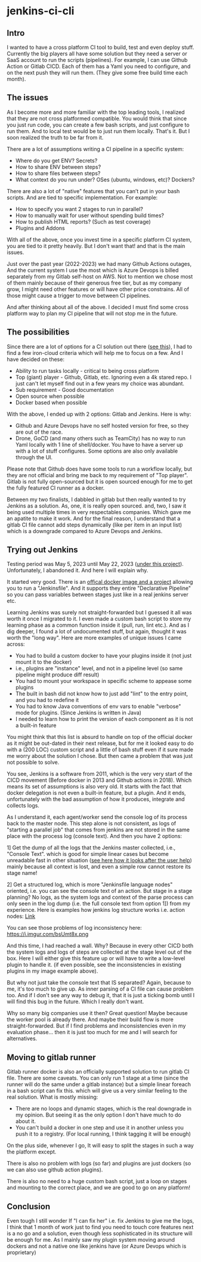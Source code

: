 # jenkins-ci-cli

## Intro

I wanted to have a cross platform CI tool to build, test and even deploy stuff. Currently the big players all have some solution but they need a server or SaaS account to run the scripts (pipelines). For example, I can use Github Action or Gitlab CICD. Each of them has a Yaml you need to configure, and on the next push they will run them. (They give some free build time each month).

## The issues

As I become more and more familiar with the top leading tools, I realized that they are not cross platformed compatible. You would think that since you just run code, you can create a few bash scripts, and just configure to run them. And to local test would be to just run them locally. That's it. But I soon realized the truth to be far from it.

There are a lot of assumptions writing a CI pipeline in a specific system:
*	Where do you get ENV? Secrets?
*	How to share ENV between steps?
*	How to share files between steps?
*	What context do you run under? OSes (ubuntu, windows, etc)? Dockers?

There are also a lot of "native" features that you can’t put in your bash scripts. And are tied to specific implementation. For example:
*	How to specify you want 2 stages to run in parallel?
*	How to manually wait for user without spending build times?
*	How to publish HTML reports? (Such as test coverage)
*	Plugins and Addons


With all of the above, once you invest time in a specific platform CI system, you are tied to it pretty heavily. But I don't want that! and that is the main issues.

Just over the past year (2022-2023) we had many Github Actions outages, And the current system I use the most which is Azure Devops is billed separately from my Gitlab self-host on AWS. Not to mention we chose most of them mainly because of their generous free tier, but as my company grow, I might need other features or will have other price constrains. All of those might cause a trigger to move between CI pipelines.

And after thinking about all of the above. I decided I must find some cross platform way to plan my CI pipeline that will not stop me in the future.


## The possibilities

Since there are a lot of options for a CI solution out there ([see this](https://github.com/ligurio/awesome-ci)), I had to find a few iron-cloud criteria which will help me to focus on a few. And I have decided on these:

*	Ability to run tasks locally - critical to being cross platform
*	Top (giant) player - Github, Gitlab, etc. Ignoring even a 4k stared repo. I just can't let myself find out in a few years my choice was abundant.
 *	Sub requirement - Good documentation
*	Open source when possible
*	Docker based when possible

With the above, I ended up with 2 options: Gitlab and Jenkins. Here is why:

*	Github and Azure Devops have no self hosted version for free, so they are out of the race.
*	Drone, GoCD (and many others such as TeamCity) has no way to run Yaml locally with 1 line of shell/docker. You have to have a server up with a lot of stuff configures. Some options are also only available through the UI.

Please note that Github does have some tools to run a workflow locally, but they are not official and bring me back to my requirement of "Top player". Gitlab is not fully open-sourced but it is open sourced enough for me to get the fully featured CI runner as a docker.

Between my two finalists, I dabbled in gitlab but then really wanted to try Jenkins as a solution. As, one, it is really open sourced. and, two, I saw it being used multiple times in very respectables companies. Which gave me an apatite to make it work. And for the final reason, I understand that a gitlab CI file cannot add steps dynamically (like per item in an input list) which is a downgrade compared to Azure Devops and Jenkins.


## Trying out Jenkins

Testing period was May 5, 2023 until May 22, 2023 ([under this project](https://github.com/yonixw/LivestreamDockerRecorder)). Unfortunately, I abandoned it. And here I will explain why.

It started very good. There is an [offical docker image and a project](https://github.com/jenkinsci/jenkinsfile-runner) allowing you to run a "Jenkinsfile". And it supports they entire "Declarative Pipeline" so you can pass variables between stages just like in a real jenkins server etc.

Learning Jenkins was surely not straight-forwarded but I guessed it all was worth it once I migrated to it. I even made a custom bash script to store my learning phase as a common function inside it (pull, run, lint etc.). And as I dig deeper, I found a lot of undocumented stuff, but again, thought it was worth the "long way". Here are more examples of unique issues I came across:


*	You had to build a custom docker to have your plugins inside it (not just mount it to the docker)
  *	i.e., plugins are "instance" level, and not in a pipeline level (so same pipeline might produce diff result)
*	You had to mount your workspace in specific scheme to appease some plugins
*	The built in bash did not know how to just add "lint" to the entry point, and you had to redefine it
*	You had to know Java conventions of env vars to enable "verbose" mode for plugins. (Since Jenkins is written in Java)
*	I needed to learn how to print the version of each component as it is not a built-in feature


You might think that this list is absurd to handle on top of the official docker as it might be out-dated in their next release, but for me it looked easy to do with a (200 LOC) custom script and a little of bash stuff even if it sure made me worry about the solution I chose. But then came a problem that was just not possible to solve.

You see, Jenkins is a software from 2011, which is the very very start of the CICD movement (Before docker in 2013 and Github actions in 2018). Which means its set of assumptions is also very old. It starts with the fact that docker delegation is not even a built-in feature, but a plugin. And it ends, unfortunately with the bad assumption of how it produces, integrate and collects logs.

As I understand it, each agent/worker send the console log of its process back to the master node. This step alone is not consistent, as logs of "starting a parallel job" that comes from jenkins are not stored in the same place with the process log (console text). And then you have 2 options:

1] Get the dump of all the logs that the Jenkins master collected, i.e., "Console Text". which is good for simple linear cases but become unreadable fast in other situation ([see here how it looks after the user help](https://stackoverflow.com/a/58050883/1997873)) mainly because all context is lost, and even a simple row cannot restore its stage name!

2] Get a structured log, which is more "Jenkinsfile language nodes" oriented, i.e. you can see the console text of an action. But stage in a stage planning? No logs, as the system logs and context of the parse process can only seen in the log dump (i.e. the full console text from option 1]) from my experience. Here is examples how jenkins log structure works i.e. action nodes: [Link](https://i.imgur.com/5A1W998.jpg)

You can see those problems of log inconsistency here: https://i.imgur.com/bsUmt8x.png

And this time, I had reached a wall. Why? Because in every other CICD both the system logs and logs of steps are collected at the stage level out of the box. Here I will either give this feature up or will have to write a low-level plugin to handle it. (if even possible, see the inconsistencies in existing plugins in my image example above).

But why not just take the console text that IS separated? Again, because to me, it's too much to give up. As inner parsing of a CI file can cause problem too. And if I don't see any way to debug it, that it is just a ticking bomb until I will find this bug in the future. Which I really don't want.

Why so many big companies use it then? Great question! Maybe because the worker pool is already there. And maybe their build flow is more straight-forwarded. But if I find problems and inconsistencies even in my evaluation phase... then it is just too much for me and I will search for alternatives.

## Moving to gitlab runner

Gitlab runner docker is also an officially supported solution to run gitlab CI file. There are some caveats. You can only run 1 stage at a time (since the runner will do the same under a gitlab instance) but a simple linear foreach in a bash script can fix this. which will give us a very similar feeling to the real solution.
What is mostly missing:

*	There are no loops and dynamic stages, which is the real downgrade in my opinion. But seeing it as the only option I don't have much to do about it.
*	You can't build a docker in one step and use it in another unless you push it to a registry. (For local running, I think tagging it will be enough)

On the plus side, whenever I go, It will easy to split the stages in such a way the platform except.

There is also no problem with logs (so far) and plugins are just dockers (so we can also use github action plugins).

There is also no need to a huge custom bash script, just a loop on stages and mounting to the correct place, and we are good to go on any platform!

## Conclusion

Even tough I still wonder If "I can fix her" i.e. fix Jenkins to give me the logs, I think that 1 month of work just to find you need to touch core features next is a no go and a solution, even though less sophisticated in its structure will be enough for me. As I mainly saw my plugin system moving around dockers and not a native one like jenkins have (or Azure Devops which is proprietary)

